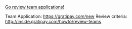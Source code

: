 [Go review team applications!](https://github.com/gratipay/applications/issues)

Team Application: https://gratipay.com/new
Review criteria: http://inside.gratipay.com/howto/review-teams
